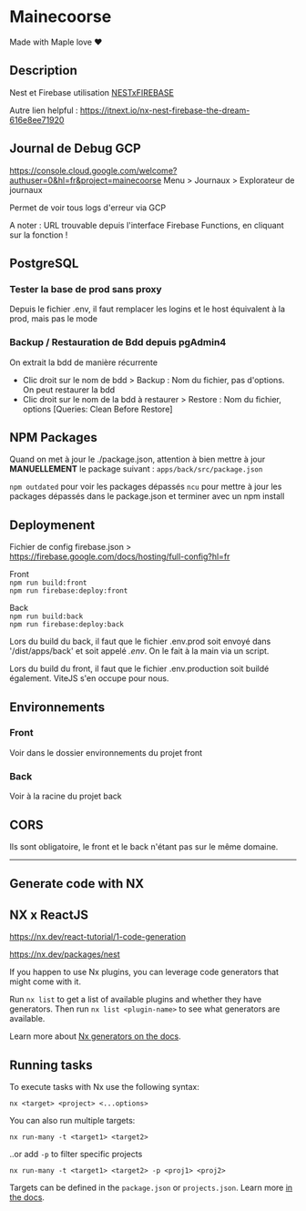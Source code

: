 # Mainecoorse

Made with Maple love ♥

## Description

Nest et Firebase utilisation [NESTxFIREBASE](https://reza-rahmati.medium.com/setup-nest-and-firebase-functions-in-a-new-project-631ba1435289)

Autre lien helpful : https://itnext.io/nx-nest-firebase-the-dream-616e8ee71920

## Journal de Debug GCP

https://console.cloud.google.com/welcome?authuser=0&hl=fr&project=mainecoorse
Menu > Journaux > Explorateur de journaux

Permet de voir tous logs d'erreur via GCP

A noter : URL trouvable depuis l'interface Firebase Functions, en cliquant sur la fonction !

## PostgreSQL

### Tester la base de prod sans proxy

Depuis le fichier .env, il faut remplacer les logins et le host équivalent à la prod, mais pas le mode

### Backup / Restauration de Bdd depuis pgAdmin4

On extrait la bdd de manière récurrente

- Clic droit sur le nom de bdd > Backup : Nom du fichier, pas d'options.
  On peut restaurer la bdd
- Clic droit sur le nom de la bdd à restaurer > Restore : Nom du fichier, options [Queries: Clean Before Restore]

## NPM Packages

Quand on met à jour le ./package.json, attention à bien mettre à jour **MANUELLEMENT** le package suivant : `apps/back/src/package.json`

`npm outdated` pour voir les packages dépassés
`ncu` pour mettre à jour les packages dépassés dans le package.json
et terminer avec un npm install

## Deploymenent

Fichier de config firebase.json > https://firebase.google.com/docs/hosting/full-config?hl=fr

Front<br>
`npm run build:front`<br>
`npm run firebase:deploy:front`

Back<br>
`npm run build:back`<br>
`npm run firebase:deploy:back`

Lors du build du back, il faut que le fichier .env.prod soit envoyé dans '/dist/apps/back' et soit appelé _.env_. On le fait à la main via un script.

Lors du build du front, il faut que le fichier .env.production soit buildé également. ViteJS s'en occupe pour nous.

## Environnements

### Front

Voir dans le dossier environnements du projet front

### Back

Voir à la racine du projet back

## CORS

Ils sont obligatoire, le front et le back n'étant pas sur le même domaine.

---

## Generate code with NX

## NX x ReactJS

https://nx.dev/react-tutorial/1-code-generation

https://nx.dev/packages/nest

If you happen to use Nx plugins, you can leverage code generators that might come with it.

Run `nx list` to get a list of available plugins and whether they have generators. Then run `nx list <plugin-name>` to see what generators are available.

Learn more about [Nx generators on the docs](https://nx.dev/plugin-features/use-code-generators).

## Running tasks

To execute tasks with Nx use the following syntax:

```
nx <target> <project> <...options>
```

You can also run multiple targets:

```
nx run-many -t <target1> <target2>
```

..or add `-p` to filter specific projects

```
nx run-many -t <target1> <target2> -p <proj1> <proj2>
```

Targets can be defined in the `package.json` or `projects.json`. Learn more [in the docs](https://nx.dev/core-features/run-tasks).
